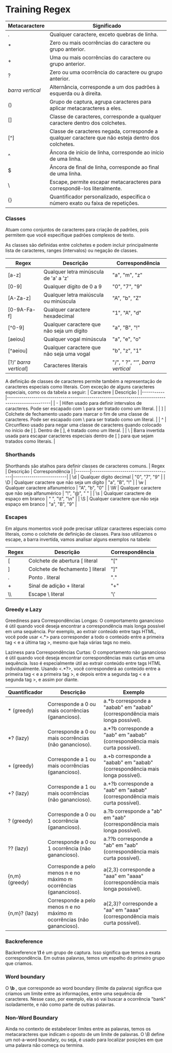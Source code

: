 # Training Regex

| Metacaractere | Significado                                                   |
|---------------|---------------------------------------------------------------|
| .                | Qualquer caractere, exceto quebras de linha.                 |
| *                | Zero ou mais ocorrências do caractere ou grupo anterior.     |
| +                | Uma ou mais ocorrências do caractere ou grupo anterior.      |
| ?                | Zero ou uma ocorrência do caractere ou grupo anterior.       |
| *barra vertical* | Alternância, corresponde a um dos padrões à esquerda ou à direita. |
| ()               | Grupo de captura, agrupa caracteres para aplicar metacaracteres a eles. |
| []               | Classe de caracteres, corresponde a qualquer caractere dentro dos colchetes. |
| [^]              | Classe de caracteres negada, corresponde a qualquer caractere que não esteja dentro dos colchetes. |
| ^                | Âncora de início de linha, corresponde ao início de uma linha. |
| $                | Âncora de final de linha, corresponde ao final de uma linha. |
| \                | Escape, permite escapar metacaracteres para correspondê-los literalmente. |
| {}               | Quantificador personalizado, especifica o número exato ou faixa de repetições. |

### Classes
Atuam como conjuntos de caracteres para criação de padrões, pois permitem que você especifique padrões complexos de texto.

As classes são definidas entre colchetes e podem incluir principalmente lista de caracteres, ranges (intervalos) ou negação de classes.

| Regex       | Descrição                                    | Correspondência             |
|-------------|----------------------------------------------|-----------------------------|
| [a-z]       | Qualquer letra minúscula de 'a' a 'z'        | "a", "m", "z"               |
| [0-9]       | Qualquer dígito de 0 a 9                     | "0", "7", "9"               |
| [A-Za-z]    | Qualquer letra maiúscula ou minúscula        | "A", "b", "Z"               |
| [0-9A-Fa-f] | Qualquer caractere hexadecimal               | "1", "A", "d"               |
| [^0-9]      | Qualquer caractere que não seja um dígito    | "a", "B", "!"               |
| [aeiou]     | Qualquer vogal minúscula                     | "a", "e", "o"               |
| [^aeiou]    | Qualquer caractere que não seja uma vogal    | "b", "z", "1"               |
| [?/’ *barra vertical*]       | Caracteres literais                          | "/", " ?", “‘”, *barra vertical*         |

A definição de classes de caracteres permite também a representação de caracteres especiais como literais. Com exceção de alguns caracteres especiais, como os da tabela a seguir:
| Caractere | Descrição                                                                                         |
|-----------|---------------------------------------------------------------------------------------------------|
| -         | Hífen usado para definir intervalos de caracteres. Pode ser escapado com \ para ser tratado como um literal. |
| ]         | Colchete de fechamento usado para marcar o fim de uma classe de caracteres. Pode ser escapado com \ para ser tratado como um literal. |
| ^         | Circunflexo usado para negar uma classe de caracteres quando colocado no início de [ ]. Dentro de [ ], é tratado como um literal. |
| \         | Barra invertida usada para escapar caracteres especiais dentro de [ ] para que sejam tratados como literais. |

### Shorthands
Shorthands são atalhos para definir classes de caracteres comuns.
| Regex | Descrição                             | Correspondência          |
|-------|---------------------------------------|--------------------------|
| \d    | Qualquer dígito decimal               | "0", "7", "9"            |
| \D    | Qualquer caractere que não seja um dígito | "a", "B", "!"         |
| \w    | Qualquer caractere alfanumérico       | "A", "b", "0"            |
| \W    | Qualquer caractere que não seja alfanumérico | "!", "@", " "       |
| \s    | Qualquer caractere de espaço em branco | " ", "\t", "\n"       |
| \S    | Qualquer caractere que não seja espaço em branco | "a", "B", "9"   |


### Escapes
Em alguns momentos você pode precisar utilizar caracteres especiais como literais, como o colchete de definição de classes. Para isso utilizamos o escape, a barra invertida, vamos analisar alguns exemplos na tabela:

| Regex | Descrição                             | Correspondência |
|-------|---------------------------------------|-----------------|
| \[    | Colchete de abertura [ literal        | "["             |
| \]    | Colchete de fechamento ] literal      | "]"             |
| \.    | Ponto . literal                       | "."             |
| \+    | Sinal de adição + literal             | "+"             |
| \\\\  | Escape \ literal                      | '\\'            |

### Greedy e Lazy
Greediness para Correspondências Longas: O comportamento ganancioso é útil quando você deseja encontrar a correspondência mais longa possível em uma sequência. Por exemplo, ao extrair conteúdo entre tags HTML, você pode usar <.*> para corresponder a todo o conteúdo entre a primeira tag < e a última tag >, mesmo que haja várias tags no meio.

Laziness para Correspondências Curtas: O comportamento não ganancioso é útil quando você deseja encontrar correspondências mais curtas em uma sequência. Isso é especialmente útil ao extrair conteúdo entre tags HTML individualmente. Usando <.*?>, você corresponderá ao conteúdo entre a primeira tag < e a primeira tag >, e depois entre a segunda tag < e a segunda tag >, e assim por diante.

| Quantificador | Descrição                                          | Exemplo                                  |
|---------------|----------------------------------------------------|------------------------------------------|
| * (greedy)    | Corresponde a 0 ou mais ocorrências (ganancioso). | a.*b corresponde a "aabab" em "aabab" (correspondência mais longa possível). |
| *? (lazy)     | Corresponde a 0 ou mais ocorrências (não ganancioso). | a.*?b corresponde a "aab" em "aabab" (correspondência mais curta possível). |
| + (greedy)    | Corresponde a 1 ou mais ocorrências (ganancioso). | a.+b corresponde a "aabab" em "aabab" (correspondência mais longa possível). |
| +? (lazy)     | Corresponde a 1 ou mais ocorrências (não ganancioso). | a.+?b corresponde a "aab" em "aabab" (correspondência mais curta possível). |
| ? (greedy)    | Corresponde a 0 ou 1 ocorrência (ganancioso).      | a.?b corresponde a "ab" em "aab" (correspondência mais longa possível). |
| ?? (lazy)     | Corresponde a 0 ou 1 ocorrência (não ganancioso).  | a.??b corresponde a "ab" em "aab" (correspondência mais curta possível). |
| {n,m} (greedy)| Corresponde a pelo menos n e no máximo m ocorrências (ganancioso). | a{2,3} corresponde a "aaa" em "aaaa" (correspondência mais longa possível). |
| {n,m}? (lazy) | Corresponde a pelo menos n e no máximo m ocorrências (não ganancioso). | a{2,3}? corresponde a "aa" em "aaaa" (correspondência mais curta possível). |

### Backreference
Backreference <b> \1 </b> é um grupo de captura. Isso significa que temos a exata correspondência. Em outras palavras, temos um espelho do primeiro grupo que criamos.

### Word boundary
O <b> \b </b>, que corresponde ao word boundary (limite da palavra) significa que criamos um limite entre as informações, entre uma sequência de caracteres. Nesse caso, por exemplo, ela só vai buscar a ocorrência "bank" isoladamente, e não como parte de outras palavras.

### Non-Word Boundary
Ainda no contexto de estabelecer limites entre as palavras, temos os metacaracteres que indicam o oposto de um limite de palavras. O \B define um not-a-word boundary, ou seja, é usado para localizar posições em que uma palavra não começa ou termina.